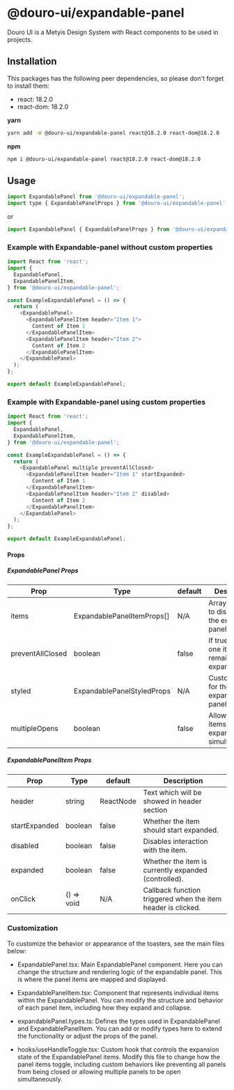 # @douro-ui/expandable-panel

Douro UI is a Metyis Design System with React components to be used in projects.

## Installation

This packages has the following peer dependencies, so please don't forget to install them:

- react: 18.2.0
- react-dom: 18.2.0

**yarn**

```sh
yarn add -W @douro-ui/expandable-panel react@18.2.0 react-dom@18.2.0
```

**npm**

```sh
npm i @douro-ui/expandable-panel react@18.2.0 react-dom@18.2.0
```

## Usage

```js
import ExpandablePanel from '@douro-ui/expandable-panel';
import type { ExpandablePanelProps } from '@douro-ui/expandable-panel';
```

or

```js
import ExpandablePanel { ExpandablePanelProps } from '@douro-ui/expandable-panel';
```

### Example with Expandable-panel without custom properties

```js
import React from 'react';
import {
  ExpandablePanel,
  ExpandablePanelItem,
} from '@douro-ui/expandable-panel';

const ExampleExpandablePanel = () => {
  return (
    <ExpandablePanel>
      <ExpandablePanelItem header="Item 1">
        Content of Item 1
      </ExpandablePanelItem>
      <ExpandablePanelItem header="Item 2">
        Content of Item 2
      </ExpandablePanelItem>
    </ExpandablePanel>
  );
};

export default ExampleExpandablePanel;
```

### Example with Expandable-panel using custom properties

```js
import React from 'react';
import {
  ExpandablePanel,
  ExpandablePanelItem,
} from '@douro-ui/expandable-panel';

const ExampleExpandablePanel = () => {
  return (
    <ExpandablePanel multiple preventAllClosed>
      <ExpandablePanelItem header="Item 1" startExpanded>
        Content of Item 1
      </ExpandablePanelItem>
      <ExpandablePanelItem header="Item 2" disabled>
        Content of Item 2
      </ExpandablePanelItem>
    </ExpandablePanel>
  );
};

export default ExampleExpandablePanel;
```

#### Props

##### ExpandablePanel Props

| Prop             | Type                       | default | Description                                          |
| ---------------- | -------------------------- | ------- | ---------------------------------------------------- |
| items            | ExpandablePanelItemProps[] | N/A     | Array of items to display in the expandable panel.   |
| preventAllClosed | boolean                    | false   | If true, at least one item must remain expanded.     |
| styled           | ExpandablePanelStyledProps | N/A     | Custom styles for the expandable panel.              |
| multipleOpens    | boolean                    | false   | Allows multiple items to be expanded simultaneously. |

##### ExpandablePanelItem Props

| Prop          | Type       | default   | Description                                                  |
| ------------- | ---------- | --------- | ------------------------------------------------------------ |
| header        | string     | ReactNode | Text which will be showed in header section                  |
| startExpanded | boolean    | false     | Whether the item should start expanded.                      |
| disabled      | boolean    | false     | Disables interaction with the item.                          |
| expanded      | boolean    | false     | Whether the item is currently expanded (controlled).         |
| onClick       | () => void | N/A       | Callback function triggered when the item header is clicked. |

### Customization

To customize the behavior or appearance of the toasters, see the main files below:

- ExpandablePanel.tsx: Main ExpandablePanel component. Here you can change the structure and rendering logic of the expandable panel. This is where the panel items are mapped and displayed.

- ExpandablePanelItem.tsx: Component that represents individual items within the ExpandablePanel. You can modify the structure and behavior of each panel item, including how they expand and collapse.

- expandablePanel.types.ts: Defines the types used in ExpandablePanel and ExpandablePanelItem. You can add or modify types here to extend the functionality or adjust the props of the panel.

- hooks/useHandleToggle.tsx: Custom hook that controls the expansion state of the ExpandablePanel items. Modify this file to change how the panel items toggle, including custom behaviors like preventing all panels from being closed or allowing multiple panels to be open simultaneously.
